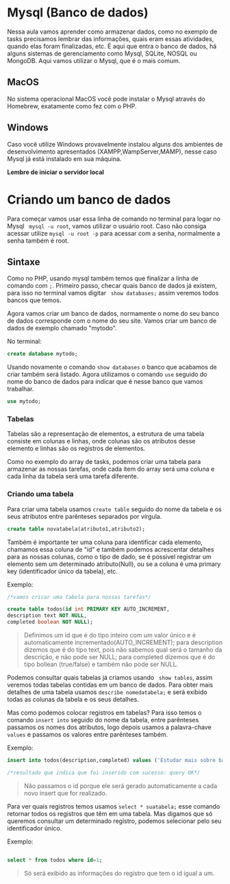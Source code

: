 # Mysql (Banco de dados)

Nessa aula vamos aprender como armazenar dados, como no exemplo de tasks precisamos lembrar das informações, quais eram essas atividades, quando elas foram finalizadas, etc. É aqui que entra o banco de dados, há alguns sistemas de gerenciamento como Mysql, SQLite, NOSQL ou MongoDB. Aqui vamos utilizar o Mysql, que é o mais comum.

## MacOS

No sistema operacional MacOS você pode instalar o Mysql através do Homebrew, exatamente como fez com o PHP.

## Windows

Caso você utilize Windows provavelmente instalou alguns dos ambientes de desenvolvimento apresentados (XAMPP,WampServer,MAMP), nesse caso Mysql já está instalado em sua máquina.

**Lembre de iniciar o servidor local**


# Criando um banco de dados


Para começar vamos usar essa linha de comando no terminal para logar no Mysql ` mysql -u root`, vamos utilizar o usuário root. Caso não consiga acessar utilize `mysql -u root -p` para acessar com a senha, normalmente a senha também é root.

## Sintaxe 

Como no PHP, usando mysql também temos que finalizar a linha de comando com `;`. Primeiro passo, checar quais banco de dados já existem, para isso no terminal vamos digitar ` show databases;` assim veremos todos bancos que temos.


Agora vamos criar um banco de dados, normamente o nome do seu banco de dados corresponde com o nome do seu site. Vamos criar um banco de dados de exemplo chamado "mytodo".

No terminal:
```sql
create database mytodo;
```

Usando novamente o comando `show databases` o banco que acabamos de criar também será listado. Agora utilizamos o comando `use` seguido do nome do banco de dados para indicar que é nesse banco que vamos trabalhar.

```sql
use mytodo;
```



### Tabelas 

Tabelas são a representação de elementos, a estrutura de uma tabela consiste em colunas e linhas, onde colunas são os atributos desse elemento e linhas são os registros de elementos.

Como no exemplo do array de tasks, podemos criar uma tabela para armazenar as nossas tarefas, onde cada item do array será uma coluna e cada linha da tabela será uma tarefa diferente.

### Criando uma tabela 

Para criar uma tabela usamos `create table` seguido do nome da tabela e os seus atributos entre parênteses separados por vírgula.

```sql
create table novatabela(atributo1,atributo2);
```

Também é importante ter uma coluna para identificar cada elemento, chamamos essa coluna de "id" e também podemos acrescentar detalhes para as nossas colunas, como o tipo de dado, se é possível registrar um elemento sem um determinado atributo(Null), ou se a coluna é uma primary key (identificador único da tabela), etc.

Exemplo:

```sql
/*vamos cricar uma tabela para nossas tarefas*/

create table todos(id int PRIMARY KEY AUTO_INCREMENT,
description text NOT NULL,
completed boolean NOT NULL);
```
> Definimos um id que é do tipo inteiro com um valor único e é automaticamente incrementado(AUTO_INCREMENT); para description dizemos que é do tipo text, pois não sabemos qual será o tamanho da descrição, e não pode ser NULL; para completed dizemos que é do tipo bollean (true/false) e também não pode ser NULL. 

Podemos consultar quais tabelas já criamos usando ` show tables`, assim veremos todas tabelas contidas em um banco de dados. Para obter mais detalhes de uma tabela usamos `describe nomedatabela;` e será exibido todas as colunas da tabela e os seus detalhes.

Mas como podemos colocar registros em tabelas? Para isso temos o comando `insert into` seguido do nome da tabela, entre parênteses passamos os nomes dos atributos, logo depois usamos a palavra-chave `values` e passamos os valores entre parênteses também.

Exemplo:

```sql
insert into todos(description,completed) values ('Estudar mais sobre banco de dados',false);

/*resultado que indica que foi inserido com sucesso: query OK*/
```
> Não passamos o id porque ele será gerado automaticamente a cada novo insert que for realizado.

Para ver quais registros temos usamos `select * suatabela;` esse comando retornar todos os registros que têm em uma tabela. Mas digamos que só queremos consultar um determinado registro, podemos selecionar pelo seu identificador único.

Exemplo:

```sql

select * from todos where id=1;
```

> Só será exibido as informações do registro que tem o id igual a um.

